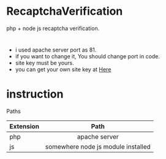 # RecaptchaVerification
php + node js recaptcha verification.


#
- i used apache server port as 81.
- if you want to change it, You should change port in code.
- site key must be yours.
- you can get your own site key at [Here](https://www.google.com/recaptcha/about/)


# instruction

Paths

| Extension     | Path                                    |
| ------------- |:-------------:                          |
| php           | apache server                           |
| js            | somewhere node js module installed      |
